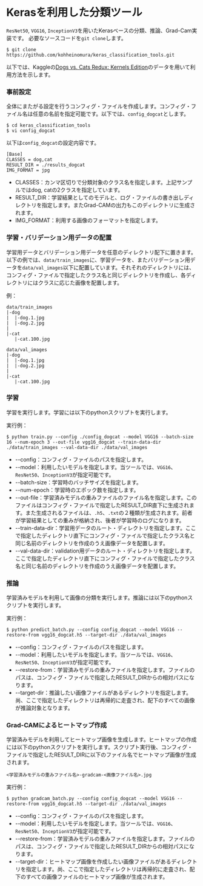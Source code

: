 # Kerasを利用した分類ツール


`ResNet50`,  `VGG16`, `InceptionV3`を用いたKerasベースの分類、推論、Grad-Cam実装です。
必要なソースコードを`git clone`します。

```
$ git clone https://github.com/kohheinomura/keras_classification_tools.git
```

以下では、Kaggleの[Dogs vs. Cats Redux: Kernels Edition](https://www.kaggle.com/c/dogs-vs-cats-redux-kernels-edition)のデータを用いて利用方法を示します。

### 事前設定

全体にまたがる設定を行うコンフィグ・ファイルを作成します。コンフィグ・ファイル名は任意の名前を指定可能です。以下では、`config_dogcat`とします。

```
$ cd keras_classification_tools
$ vi config_dogcat
```

以下は`config_dogcat`の設定内容です。

```
[Base]
CLASSES = dog,cat
RESULT_DIR = ./results_dogcat
IMG_FORMAT = jpg
```

- CLASSES：カンマ区切りで分類対象のクラス名を指定します。上記サンプルではdog, catの2クラスを指定しています。
- RESULT_DIR：学習結果としてのモデルと、ログ・ファイルの書き出しディレクトリを指定します。またGrad-CAMの出力もこのディレクトリに生成されます。
- IMG_FORMAT：利用する画像のフォーマットを指定します。

### 学習・バリデーション用データの配置

学習用データとバリデーション用データを任意のディレクトリ配下に置きます。以下の例では、`data/train_images`に、学習データを、またバリデーション用データを`data/val_images`以下に配置しています。それそれのディレクトリには、コンフィグ・ファイルで指定したクラス名と同じディレクトリを作成し、各ディレクトリにはクラスに応じた画像を配置します。

例：

```
data/train_images
|-dog
|  |-dog.1.jpg
|  |-dog.2.jpg
|
|-cat
   |-cat.100.jpg

data/val_images
|-dog
|  |-dog.1.jpg
|  |-dog.2.jpg
|
|-cat
   |-cat.100.jpg
```

### 学習

学習を実行します。学習には以下のpythonスクリプトを実行します。

実行例：

```
$ python train.py --config ./config_dogcat --model VGG16 --batch-size 16 --num-epoch 3 --out-file vgg16_dogcat --train-data-dir ./data/train_images --val-data-dir ./data/val_images
```

- --config：コンフィグ・ファイルのパスを指定します。
- --model：利用したいモデルを指定します。当ツールでは、`VGG16`、`ResNet50`、`InceptionV3`が指定可能です。
- --batch-size：学習時のバッチサイズを指定します。
- --num-epoch：学習時のエポック数を指定します。
- --out-file：学習済みモデルの重みファイルのファイル名を指定します。このファイルはコンフィグ・ファイルで指定したRESULT_DIR直下に生成されます。また生成されるファイルは、`.h5`、`.txt`の２種類が生成されます。前者が学習結果としての重みが格納され、後者が学習時のログになります。
- --train-data-dir：学習用データのルート・ディレクトリを指定します。ここで指定したディレクトリ直下にコンフィグ・ファイルで指定したクラス名と同じ名前のディレクトリを作成のうえ画像データを配置します。
- --val-data-dir：validation用データのルート・ディレクトリを指定します。ここで指定したディレクトリ直下にコンフィグ・ファイルで指定したクラス名と同じ名前のディレクトリを作成のうえ画像データを配置します。



### 推論

学習済みモデルを利用して画像の分類を実行します。推論には以下のpythonスクリプトを実行します。

実行例：

```
$ python predict_batch.py --config config_dogcat --model VGG16 --restore-from vgg16_dogcat.h5 --target-dir ./data/val_images
```

- --config：コンフィグ・ファイルのパスを指定します。
- --model：利用したいモデルを指定します。当ツールでは、`VGG16`、`ResNet50`、`InceptionV3`が指定可能です。
- --restore-from：学習済みモデルの重みファイルを指定します。ファイルのパスは、コンフィグ・ファイルで指定したRESULT_DIRからの相対パスになります。
- --target-dir：推論したい画像ファイルがあるディレクトリを指定します。尚、ここで指定したディレクトリは再帰的に走査され、配下のすべての画像が推論対象となります。


### Grad-CAMによるヒートマップ作成

学習済みモデルを利用してヒートマップ画像を生成します。ヒートマップの作成には以下のpythonスクリプトを実行します。スクリプト実行後、コンフィグ・ファイルで指定したRESULT_DIRに以下のファイル名でヒートマップ画像が生成されます。

```
<学習済みモデルの重みファイル名>-gradcam-<画像ファイル名>.jpg
```

実行例：

```
$ python gradcam_batch.py --config config_dogcat --model VGG16 --restore-from vgg16_dogcat.h5 --target-dir ./data/val_images
```

- --config：コンフィグ・ファイルのパスを指定します。
- --model：利用したいモデルを指定します。当ツールでは、`VGG16`、`ResNet50`、`InceptionV3`が指定可能です。
- --restore-from：学習済みモデルの重みファイルを指定します。ファイルのパスは、コンフィグ・ファイルで指定したRESULT_DIRからの相対パスになります。
- --target-dir：ヒートマップ画像を作成したい画像ファイルがあるディレクトリを指定します。尚、ここで指定したディレクトリは再帰的に走査され、配下のすべての画像ファイルのヒートマップ画像が生成されます。

